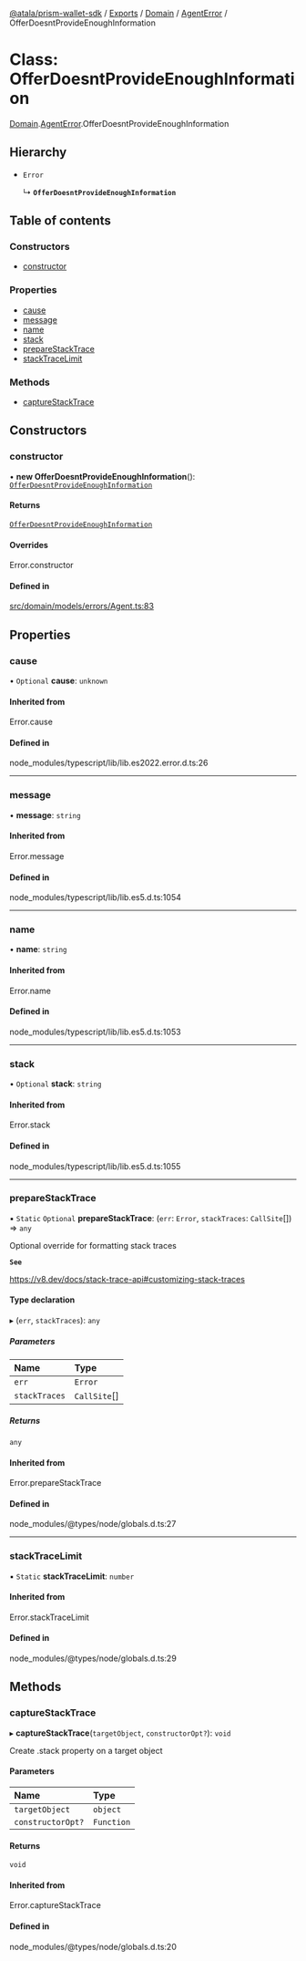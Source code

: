 [@atala/prism-wallet-sdk](../README.md) / [Exports](../modules.md) / [Domain](../modules/Domain.md) / [AgentError](../modules/Domain.AgentError.md) / OfferDoesntProvideEnoughInformation

# Class: OfferDoesntProvideEnoughInformation

[Domain](../modules/Domain.md).[AgentError](../modules/Domain.AgentError.md).OfferDoesntProvideEnoughInformation

## Hierarchy

- `Error`

  ↳ **`OfferDoesntProvideEnoughInformation`**

## Table of contents

### Constructors

- [constructor](Domain.AgentError.OfferDoesntProvideEnoughInformation.md#constructor)

### Properties

- [cause](Domain.AgentError.OfferDoesntProvideEnoughInformation.md#cause)
- [message](Domain.AgentError.OfferDoesntProvideEnoughInformation.md#message)
- [name](Domain.AgentError.OfferDoesntProvideEnoughInformation.md#name)
- [stack](Domain.AgentError.OfferDoesntProvideEnoughInformation.md#stack)
- [prepareStackTrace](Domain.AgentError.OfferDoesntProvideEnoughInformation.md#preparestacktrace)
- [stackTraceLimit](Domain.AgentError.OfferDoesntProvideEnoughInformation.md#stacktracelimit)

### Methods

- [captureStackTrace](Domain.AgentError.OfferDoesntProvideEnoughInformation.md#capturestacktrace)

## Constructors

### constructor

• **new OfferDoesntProvideEnoughInformation**(): [`OfferDoesntProvideEnoughInformation`](Domain.AgentError.OfferDoesntProvideEnoughInformation.md)

#### Returns

[`OfferDoesntProvideEnoughInformation`](Domain.AgentError.OfferDoesntProvideEnoughInformation.md)

#### Overrides

Error.constructor

#### Defined in

[src/domain/models/errors/Agent.ts:83](https://github.com/hyperledger/identus-edge-agent-sdk-ts/blob/70efa8b16122ab132f36ab1c9f2ac30b3a4b3176/src/domain/models/errors/Agent.ts#L83)

## Properties

### cause

• `Optional` **cause**: `unknown`

#### Inherited from

Error.cause

#### Defined in

node_modules/typescript/lib/lib.es2022.error.d.ts:26

___

### message

• **message**: `string`

#### Inherited from

Error.message

#### Defined in

node_modules/typescript/lib/lib.es5.d.ts:1054

___

### name

• **name**: `string`

#### Inherited from

Error.name

#### Defined in

node_modules/typescript/lib/lib.es5.d.ts:1053

___

### stack

• `Optional` **stack**: `string`

#### Inherited from

Error.stack

#### Defined in

node_modules/typescript/lib/lib.es5.d.ts:1055

___

### prepareStackTrace

▪ `Static` `Optional` **prepareStackTrace**: (`err`: `Error`, `stackTraces`: `CallSite`[]) => `any`

Optional override for formatting stack traces

**`See`**

https://v8.dev/docs/stack-trace-api#customizing-stack-traces

#### Type declaration

▸ (`err`, `stackTraces`): `any`

##### Parameters

| Name | Type |
| :------ | :------ |
| `err` | `Error` |
| `stackTraces` | `CallSite`[] |

##### Returns

`any`

#### Inherited from

Error.prepareStackTrace

#### Defined in

node_modules/@types/node/globals.d.ts:27

___

### stackTraceLimit

▪ `Static` **stackTraceLimit**: `number`

#### Inherited from

Error.stackTraceLimit

#### Defined in

node_modules/@types/node/globals.d.ts:29

## Methods

### captureStackTrace

▸ **captureStackTrace**(`targetObject`, `constructorOpt?`): `void`

Create .stack property on a target object

#### Parameters

| Name | Type |
| :------ | :------ |
| `targetObject` | `object` |
| `constructorOpt?` | `Function` |

#### Returns

`void`

#### Inherited from

Error.captureStackTrace

#### Defined in

node_modules/@types/node/globals.d.ts:20
